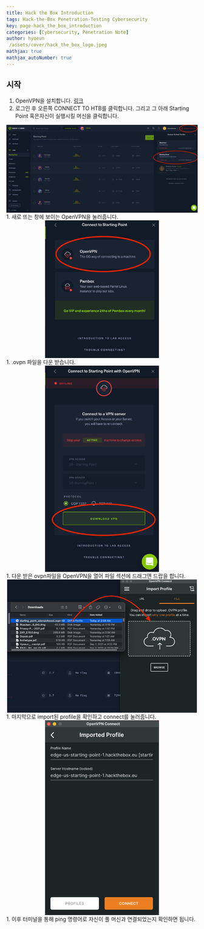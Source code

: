 ```yaml
---
title: Hack the Box Introduction
tags: Hack-the-Box Penetration-Testing Cybersecurity
key: page-hack_the_box_introduction
categories: [Cybersecurity, Penetration Note]
author: hyoeun
 /assets/cover/hack_the_box_logo.jpeg
mathjax: true
mathjax_autoNumber: true
---
```


## 시작
1. OpenVPN을 설치합니다. [링크](https://openvpn.net/download-open-vpn/)
1. 로그인 후 오른쪽 CONNECT TO HTB를 클릭합니다. 그리고 그 아래 Starting Point 혹은자신이 실행시킬 머신을 클릭합니다.
<img alt=" " src="/assets/images/htb_start_1.png" width="600px" style="display: block;margin-left: auto;margin-right: auto;">
1. 새로 뜨는 창에 보이는 OpenVPN을 눌러줍니다.
<img alt=" " src="/assets/images/htb_start_2.png" width="300px" style="display: block;margin-left: auto;margin-right: auto;">
1. .ovpn 파일을 다운 받습니다.
<img alt=" " src="/assets/images/htb_start_3.png" width="300px" style="display: block;margin-left: auto;margin-right: auto;">
1. 다운 받은 ovpn파일을 OpenVPN을 열어 파일 섹션에 드래그앤 드랍을 합니다.
<img alt=" " src="/assets/images/htb_start_4.png" width="500px" style="display: block;margin-left: auto;margin-right: auto;">
1. 마지막으로 import된 profile을 확인하고 connect를 눌러줍니다.
<img alt=" " src="/assets/images/htb_start_5.png" width="300px" style="display: block;margin-left: auto;margin-right: auto;">
1. 이후 터미널을 통해 ping 명령어로 자신이 풀 머신과 연결되었는지 확인하면 됩니다.